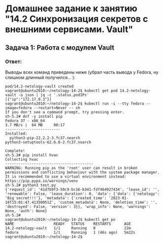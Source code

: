 # Домашнее задание к занятию "14.2 Синхронизация секретов с внешними сервисами. Vault"

## Задача 1: Работа с модулем Vault

### Ответ:

Выводы всех команд приведены ниже (убрал часть вывода у Fedora, ну слишком длинный получился... ):

``` vagrant@ubuntu2010:~/netology-14-2$ kubectl apply -f vault-pod.yml
pod/14.2-netology-vault created 
vagrant@ubuntu2010:~/netology-14-2$ kubectl get pod 14.2-netology-vault -o json | jq -c '.status.podIPs'
[{"ip":"172.17.0.3"}] 
vagrant@ubuntu2010:~/netology-14-2$ kubectl run -i --tty fedora --image=fedora --restart=Never -- sh 
If you don't see a command prompt, try pressing enter. 
sh-5.2# dnf -y install pip
Fedora 37 - x86_64                                                                                                                                                                                           3.7 MB/s |  64 MB     00:17
-------------------------
Installed:
  python3-pip-22.2.2-3.fc37.noarch                                                                                  python3-setuptools-62.6.0-2.fc37.noarch

Complete!
sh-5.2# pip install hvac
Collecting hvac
----------------------------------------  
WARNING: Running pip as the 'root' user can result in broken permissions and conflicting behaviour with the system package manager. It is recommended to use a virtual environment instead: https://pip.pypa.io/warnings/venv
sh-5.2# python3 test.py
{'request_id': '41d7b9f3-50c9-bc16-b341-fdf464927434', 'lease_id': '', 'renewable': False, 'lease_duration': 0, 'data': {'data': {'netology': 'Big secret!!!'}, 'metadata': {'created_time': '2023-01-18T15:01:47.41350051Z', 'custom_metadata': None, 'deletion_time': '', 'destroyed': False, 'version': 3}}, 'wrap_info': None, 'warnings': None, 'auth': None}
sh-5.2#
vagrant@ubuntu2010:~/netology-14-2$ kubectl get po
NAME                  READY   STATUS    RESTARTS      AGE
14.2-netology-vault   1/1     Running   0             22m
fedora                1/1     Running   1 (46s ago)   5m22s
vagrant@ubuntu2010:~/netology-14-2$
```
